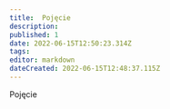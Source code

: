 ```yaml
---
title:  Pojęcie
description: 
published: 1
date: 2022-06-15T12:50:23.314Z
tags: 
editor: markdown
dateCreated: 2022-06-15T12:48:37.115Z
---
```


 Pojęcie
 
